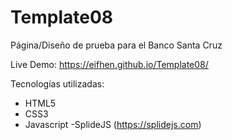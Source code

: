 # Template08

Página/Diseño de prueba para el Banco Santa Cruz

Live Demo: https://eifhen.github.io/Template08/


Tecnologías utilizadas:

- HTML5
- CSS3
- Javascript
  -SplideJS (https://splidejs.com)
